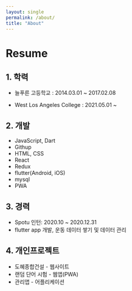 ```yaml
---
layout: single
permalink: /about/
title: "About"
---
```


# Resume

## 1. 학력

- 늘푸른 고등학교
  : 2014.03.01 ~ 2017.02.08

- West Los Angeles College
  : 2021.05.01 ~

## 2. 개발
- JavaScript, Dart
- Githup
- HTML, CSS
- React
- Redux
- flutter(Android, iOS)
- mysql
- PWA

## 3. 경력

-  Spotu 인턴:  2020.10 ~ 2020.12.31
- flutter app 개발, 운동 데이터 쌓기 및 데이터 관리

## 4. 개인프로젝트

- 도혜종합건설 - 웹사이트
- 랜덤 단어 시험 - 웹앱(PWA)
- 관리앱 - 어플리케이션

